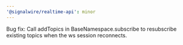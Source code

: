 ```yaml
---
'@signalwire/realtime-api': minor
---
```


Bug fix: Call addTopics in BaseNamespace.subscribe to resubscribe existing topics when the ws session reconnects.
